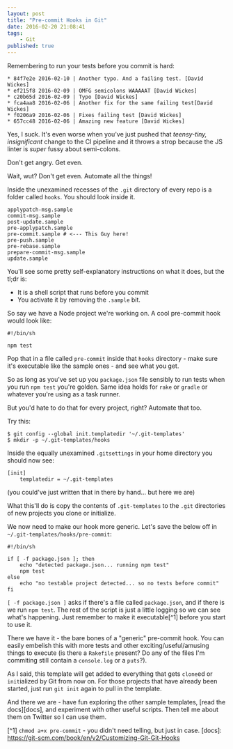 ```yaml
---
layout: post
title: "Pre-commit Hooks in Git"
date: 2016-02-20 21:08:41
tags:
    - Git
published: true
---
```


Remembering to run your tests before you commit is hard:

```shell
* 84f7e2e 2016-02-10 | Another typo. And a failing test. [David Wickes]
* ef215f8 2016-02-09 | OMFG semicolons WAAAAAT [David Wickes]
* c20b65d 2016-02-09 | Typo [David Wickes]
* fca4aa8 2016-02-06 | Another fix for the same failing test[David Wickes]
* f0206a9 2016-02-06 | Fixes failing test [David Wickes]
* 657cc48 2016-02-06 | Amazing new feature [David Wickes]
```

Yes, I suck. It's even worse when you've just pushed that _teensy-tiny,
insignificant_ change to the CI pipeline and it throws a strop because the JS
linter is _super_ fussy about semi-colons.

Don't get angry. Get even.

Wait, wut? Don't get even. Automate all the things!

Inside the unexamined recesses of the `.git` directory of every repo
is a folder called `hooks`. You should look inside it.

```shell
applypatch-msg.sample
commit-msg.sample
post-update.sample
pre-applypatch.sample
pre-commit.sample # <--- This Guy here!
pre-push.sample
pre-rebase.sample
prepare-commit-msg.sample
update.sample
```

You'll see some pretty self-explanatory instructions on what it does, but the
tl;dr is:

- It is a shell script that runs before you commit
- You activate it by removing the `.sample` bit.

So say we have a Node project we're working on. A cool pre-commit hook would
look like:

```
#!/bin/sh

npm test
```

Pop that in a file called `pre-commit` inside that `hooks` directory - make sure
it's executable like the sample ones - and see what you get.

So as long as you've set up you `package.json` file sensibly to run tests when
you run `npm test` you're golden. Same idea holds for `rake` or `gradle` or
whatever you're using as a task runner.

But you'd hate to do that for every project, right? Automate that too.

Try this:

```
$ git config --global init.templatedir '~/.git-templates'
$ mkdir -p ~/.git-templates/hooks
```

Inside the equally unexamined `.gitsettings` in your home directory you should
now see:

```
[init]
    templatedir = ~/.git-templates
```

(you could've just written that in there by hand... but here we are)

What this'll do is copy the contents of `.git-templates` to the `.git`
directories of new projects you clone or initialize.

We now need to make our hook more generic. Let's save the below off in
`~/.git-templates/hooks/pre-commit`:

```
#!/bin/sh

if [ -f package.json ]; then
    echo "detected package.json... running npm test"
    npm test
else
    echo "no testable project detected... so no tests before commit"
fi
```

`[ -f package.json ]` asks if there's a file called `package.json`, and if there
is we run `npm test`. The rest of the script is just a little logging so we can
see what's happening. Just remember to make it executable[^1] before you start to
use it.

There we have it - the bare bones of a "generic" pre-commit hook. You can easily
embelish this with more tests and other exciting/useful/amusing things to
execute (is there a `Rakefile` present? Do any of the files I'm commiting still
contain a `console.log` or a `puts`?).

As I said, this template will get added to everything that gets `clone`ed or
`init`ialized by Git from now on. For those projects that have already been
started, just run `git init` again to pull in the template.

And there we are - have fun exploring the other sample templates, [read the
docs][docs], and experiment with other useful scripts. Then tell me about them
on Twitter so I can use them.

[^1] `chmod a+x pre-commit` - you didn't need telling, but just in case.
[docs]: https://git-scm.com/book/en/v2/Customizing-Git-Git-Hooks

